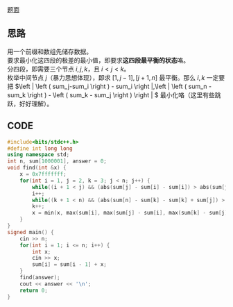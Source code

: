 [题面](https://www.luogu.com.cn/problem/AT4167)
## 思路
用一个前缀和数组先储存数据。  
要求最小化这四段的极差的最小值，即要求**这四段最平衡的状态**咯。  
分四段，即需要三个节点 $i,j,k$，且 $i< j< k$。  
枚举中间节点 $j$（暴力思想体现），即求 $[1,j-1], [j+1,n]$ 最平衡。那么 $i,k$ 一定要把 $\left | \left ( sum_j-sum_i \right ) - sum_i \right |,\left | \left ( sum_n - sum_k \right )  - \left ( sum_k - sum_j \right ) \right | $ 最小化咯（这里有些跳跃，好好理解）。
## CODE
```cpp
#include<bits/stdc++.h>
#define int long long
using namespace std;
int n, sum[1000001], answer = 0;
void find(int &x) {
	x = 0x7fffffff;
	for(int i = 1, j = 2, k = 3; j < n; j++) {
		while((i + 1 < j) && (abs(sum[j] - sum[i] - sum[i]) > abs(sum[j] - sum[i + 1] - sum[i + 1]))) 
		i++;
		while((k + 1 < n) && (abs(sum[n] - sum[k] - sum[k] + sum[j]) > abs(sum[n] - sum[k + 1] - sum[k + 1] + sum[j])))
		k++;
		x = min(x, max(sum[i], max(sum[j] - sum[i], max(sum[k] - sum[j], sum[n] - sum[k]))) - min(sum[i], min(sum[j] - sum[i], min(sum[k] - sum[j], sum[n] - sum[k]))));
	}
}
signed main() {
	cin >> n;
	for(int i = 1; i <= n; i++) {
		int x;
		cin >> x;
		sum[i] = sum[i - 1] + x;
	}
	find(answer);
	cout << answer << '\n';
	return 0;
}
```
